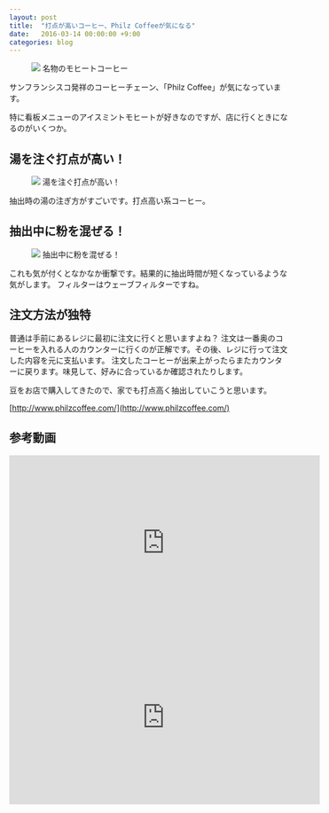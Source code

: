 ```yaml
---
layout: post
title:  "打点が高いコーヒー、Philz Coffeeが気になる"
date:   2016-03-14 00:00:00 +9:00
categories: blog
---
```


<figure>
<img src="{{ site.url }}/images/mohito.jpg"/>
<caption>名物のモヒートコーヒー</caption>
</figure>

サンフランシスコ発祥のコーヒーチェーン、「Philz Coffee」が気になっています。

特に看板メニューのアイスミントモヒートが好きなのですが、店に行くときになるのがいくつか。

## 湯を注ぐ打点が高い！

<figure>
<img src="{{ site.url }}/images/philz_high.png"/>
<caption>湯を注ぐ打点が高い！</caption>
</figure>

抽出時の湯の注ぎ方がすごいです。打点高い系コーヒー。

## 抽出中に粉を混ぜる！

<figure>
<img src="{{ site.url }}/images/philz_stair.png"/>
<caption>抽出中に粉を混ぜる！</caption>
</figure>

これも気が付くとなかなか衝撃です。結果的に抽出時間が短くなっているような気がします。
フィルターはウェーブフィルターですね。

## 注文方法が独特

普通は手前にあるレジに最初に注文に行くと思いますよね？
注文は一番奥のコーヒーを入れる人のカウンターに行くのが正解です。その後、レジに行って注文した内容を元に支払います。
注文したコーヒーが出来上がったらまたカウンターに戻ります。味見して、好みに合っているか確認されたりします。


豆をお店で購入してきたので、家でも打点高く抽出していこうと思います。

[http://www.philzcoffee.com/](http://www.philzcoffee.com/)

## 参考動画

<iframe width="560" height="315" src="https://www.youtube.com/embed/7ci69JSfXGc" frameborder="0" allowfullscreen></iframe>


<iframe width="560" height="315" src="https://www.youtube.com/embed/1mDgVKFj2tY" frameborder="0" allowfullscreen></iframe>

